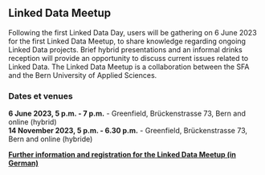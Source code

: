 ## Linked Data Meetup

Following the first Linked Data Day, users will be gathering on 6 June 2023 for the first Linked Data Meetup, to share knowledge regarding ongoing Linked Data projects. Brief hybrid presentations and an informal drinks reception will provide an opportunity to discuss current issues related to Linked Data. The Linked Data Meetup is a collaboration between the SFA and the Bern University of Applied Sciences.


### Dates et venues

**6 June 2023, 5 p.m. - 7 p.m.** - Greenfield, Brückenstrasse 73, Bern and online (hybrid)   
**14 November 2023, 5 p.m. - 6.30 p.m.** - Greenfield, Brückenstrasse 73, Bern and online (hybride) 

**[Further information and registration for the Linked Data Meetup (in German)](https://www.bfh.ch/wirtschaft/de/aktuell/fachveranstaltungen/linked-data-meetup-1-23/)**
